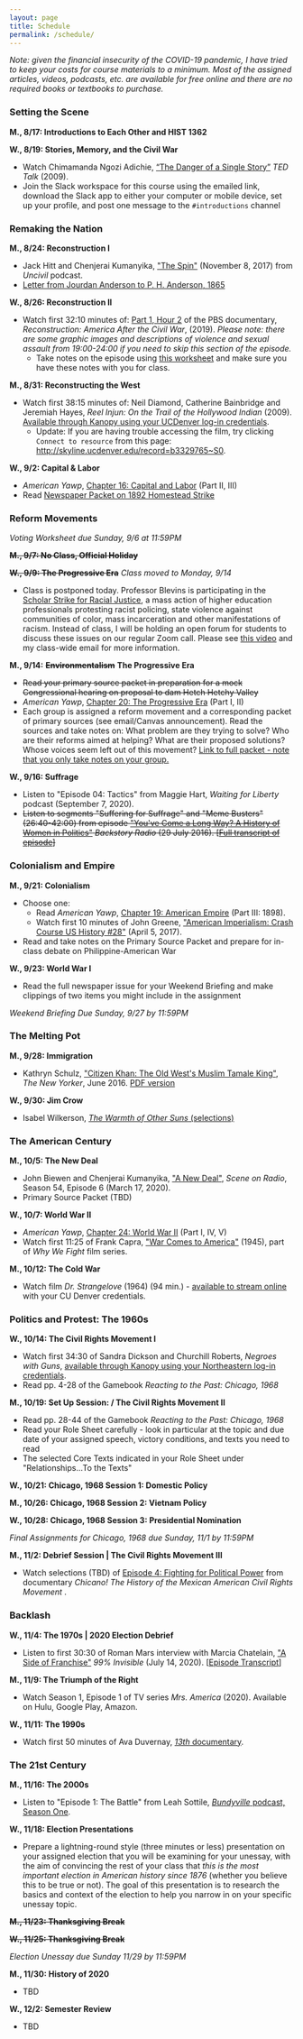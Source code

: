 ```yaml
---
layout: page
title: Schedule
permalink: /schedule/
---
```


*Note: given the financial insecurity of the COVID-19 pandemic, I have tried to keep your costs for course materials to a minimum. Most of the assigned articles, videos, podcasts, etc. are available for free online and there are no required books or textbooks to purchase.*

### Setting the Scene

**M., 8/17: Introductions to Each Other and HIST 1362**

**W., 8/19: Stories, Memory, and the Civil War**
- Watch Chimamanda Ngozi Adichie, [“The Danger of a Single Story”](https://www.ted.com/talks/chimamanda_adichie_the_danger_of_a_single_story) *TED Talk* (2009).
- Join the Slack workspace for this course using the emailed link, download the Slack app to either your computer or mobile device, set up your profile, and post one message to the `#introductions` channel 

### Remaking the Nation

**M., 8/24: Reconstruction I**
- Jack Hitt and Chenjerai Kumanyika, ["The Spin"](http://www.gimletmedia.com/uncivil/the-spin#episode-player) (November 8, 2017) from *Uncivil* podcast.  
- [Letter from Jourdan Anderson to P. H. Anderson, 1865](https://www.dropbox.com/s/hpgbpioy7a3zt1f/JourdanAnderson_1865.docx?dl=0)

**W., 8/26: Reconstruction II**
- Watch first 32:10 minutes of: [Part 1, Hour 2](https://www.pbs.org/weta/reconstruction/episodes/hour-two/) of the PBS documentary, *Reconstruction: America After the Civil War*, (2019). *Please note: there are some graphic images and descriptions of violence and sexual assault from 19:00-24:00 if you need to skip this section of the episode.*
  - Take notes on the episode using [this worksheet]({{site.baseurl}}/downloads/documentary-worksheet.docx) and make sure you have these notes with you for class.

**M., 8/31: Reconstructing the West** 
- Watch first 38:15 minutes of: Neil Diamond, Catherine Bainbridge and Jeremiah Hayes, *Reel Injun: On the Trail of the Hollywood Indian* (2009). [Available through Kanopy using your UCDenver log-in credentials](https://aurarialibrary.idm.oclc.org/login?url=https://ucdenver.kanopy.com/video/reel-injun-native-american-portrayal-hollywo). 
  - Update: If you are having trouble accessing the film, try clicking `Connect to resource` from this page: <http://skyline.ucdenver.edu/record=b3329765~S0>.

**W., 9/2: Capital & Labor** 
- *American Yawp*, [Chapter 16: Capital and Labor](http://www.americanyawp.com/text/16-capital-and-labor) (Part II, III)
- Read [Newspaper Packet on 1892 Homestead Strike](https://www.dropbox.com/s/i932jj6bc9ztlk7/homestead-newspapers.pdf?dl=0)

### Reform Movements

*Voting Worksheet due Sunday, 9/6 at 11:59PM*

~~**M., 9/7: No Class, Official Holiday**~~

~~**W., 9/9: The Progressive Era**~~ *Class moved to Monday, 9/14*
- Class is postponed today. Professor Blevins is participating in the [Scholar Strike for Racial Justice](https://www.scholarstrike.com/), a mass action of higher education professionals protesting racist policing, state violence against communities of color, mass incarceration and other manifestations of racism. Instead of class, I will be holding an open forum for students to discuss these issues on our regular Zoom call. Please see [this video](https://shorts.flipgrid.com/watch/12525965515423821) and my class-wide email for more information.

**M., 9/14:** ~~**Environmentalism**~~ **The Progressive Era**
- ~~Read your primary source packet in preparation for a mock Congressional hearing on proposal to dam Hetch Hetchy Valley~~
- *American Yawp*, [Chapter 20: The Progressive Era](http://www.americanyawp.com/text/20-the-progressive-era/) (Part I, II)
- Each group is assigned a reform movement and a corresponding packet of primary sources (see email/Canvas announcement). Read the sources and take notes on: What problem are they trying to solve? Who are their reforms aimed at helping? What are their proposed solutions? Whose voices seem left out of this movement? [Link to full packet - note that you only take notes on your group.](https://www.dropbox.com/s/7v0ux1w5p6r1ib5/progressive-era-reform-movements.pdf?dl=0)

**W., 9/16: Suffrage**
- Listen to "Episode 04: Tactics" from Maggie Hart, *Waiting for Liberty* podcast (September 7, 2020).
- ~~Listen to segments "Suffering for Suffrage" and "Meme Busters" (26:40-42:00) from episode ["You've Come a Long Way? A History of Women in Politics"](https://www.backstoryradio.org/shows/youve-come-a-long-way/) *Backstory Radio* (29 July 2016). [[Full transcript of episode](https://www.backstoryradio.org/wp-content/uploads/sites/13/2018/08/You_ve_Come_A_Long_Way___A_History_Of_Women_In_Politics.pdf)]~~


### Colonialism and Empire

**M., 9/21: Colonialism**
- Choose one: 
  - Read *American Yawp*, [Chapter 19: American Empire](http://www.americanyawp.com/text/19-american-empire) (Part III: 1898).
  - Watch first 10 minutes of John Greene, ["American Imperialism: Crash Course US History #28"]() (April 5, 2017).
- Read and take notes on the Primary Source Packet and prepare for in-class debate on Philippine-American War 

**W., 9/23: World War I**
- Read the full newspaper issue for your Weekend Briefing and make clippings of two items you might include in the assignment

*Weekend Briefing Due Sunday, 9/27 by 11:59PM*

### The Melting Pot

**M., 9/28: Immigration**
- Kathryn Schulz, ["Citizen Khan: The Old West's Muslim Tamale King"](https://www.newyorker.com/magazine/2016/06/06/zarif-khans-tamales-and-the-muslims-of-sheridan-wyoming), *The New Yorker*, June 2016. [PDF version](https://www.dropbox.com/s/hf70871ha47drxd/Schulz_CitizenKhan.pdf?dl=0)

**W., 9/30: Jim Crow**
- Isabel Wilkerson, [*The Warmth of Other Suns* (selections)](https://www.dropbox.com/s/du5hfxjvxqhdc3g/Wilkerson_TheWarmthOfOtherSuns_selections_hist1362.pdf?dl=0)

### The American Century

**M., 10/5: The New Deal**
- John Biewen and Chenjerai Kumanyika, ["A New Deal"](https://www.sceneonradio.org/s4-e6-a-new-deal/), *Scene on Radio*, Season 54, Episode 6 (March 17, 2020).
- Primary Source Packet (TBD) 

**W., 10/7: World War II**
- *American Yawp*, [Chapter 24: World War II](http://www.americanyawp.com/text/24-world-war-ii/) (Part I, IV, V)
- Watch first 11:25 of Frank Capra, ["War Comes to America"](https://video-alexanderstreet-com.aurarialibrary.idm.oclc.org/watch/war-comes-to-america) (1945), part of *Why We Fight* film series.

**M., 10/12: The Cold War** 
- Watch film *Dr. Strangelove* (1964) (94 min.) - [available to stream online](https://digitalcampus.swankmp.net/ucdenver337655/watch/A2EEC82F2C9F48AC?referrer=direct) with your CU Denver credentials.

### Politics and Protest: The 1960s

**W., 10/14: The Civil Rights Movement I**
- Watch first 34:30 of Sandra Dickson and Churchill Roberts, *Negroes with Guns*, [available through Kanopy using your Northeastern log-in credentials](https://northeastern.kanopy.com/video/negroes-guns).
- Read pp. 4-28 of the Gamebook  *Reacting to the Past: Chicago, 1968*

**M., 10/19: Set Up Session: / The Civil Rights Movement II**
- Read pp. 28-44 of the Gamebook  *Reacting to the Past: Chicago, 1968*
- Read your Role Sheet carefully - look in particular at the topic and due date of your assigned speech, victory conditions, and texts you need to read
- The selected Core Texts indicated in your Role Sheet under "Relationships...To the Texts"

**W., 10/21: Chicago, 1968 Session 1: Domestic Policy**

**M., 10/26: Chicago, 1968 Session 2: Vietnam Policy**

**W., 10/28: Chicago, 1968 Session 3: Presidential Nomination**

*Final Assignments for Chicago, 1968 due Sunday, 11/1 by 11:59PM*

**M., 11/2: Debrief Session | The Civil Rights Movement III** 
- Watch selections (TBD) of [Episode 4: Fighting for Political Power](https://ucdenver.kanopy.com/video/chicano-episode-4-fighting-political-power) from documentary *Chicano! The History of the Mexican American Civil Rights Movement* .

### Backlash

**W., 11/4: The 1970s | 2020 Election Debrief**
- Listen to first 30:30 of Roman Mars interview with Marcia Chatelain, ["A Side of Franchise"](https://99percentinvisible.org/episode/a-side-of-franchise/) *99% Invisible* (July 14, 2020). [[Episode Transcript](https://99percentinvisible.org/episode/a-side-of-franchise/transcript/)]

**M., 11/9: The Triumph of the Right**
- Watch Season 1, Episode 1 of TV series *Mrs. America* (2020). Available on Hulu, Google Play, Amazon.

**W., 11/11: The 1990s**
- Watch first 50 minutes of Ava Duvernay, [*13th* documentary](https://www.youtube.com/watch?v=krfcq5pF8u8).

### The 21st Century

**M., 11/16: The 2000s** 
- Listen to "Episode 1: The Battle" from Leah Sottile, [*Bundyville* podcast, Season One](https://longreads.com/bundyville/season-one/).

**W., 11/18: Election Presentations** 
- Prepare a lightning-round style (three minutes or less) presentation on your assigned election that you will be examining for your unessay, with the aim of convincing the rest of your class that *this is the most important election in American history since 1876* (whether you believe this to be true or not). The goal of this presentation is to research the basics and context of the election to help you narrow in on your specific unessay topic. 

~~**M., 11/23: Thanksgiving Break**~~
 
~~**W., 11/25: Thanksgiving Break**~~ 

*Election Unessay due Sunday 11/29 by 11:59PM*

**M., 11/30: History of 2020** 
- TBD 

**W., 12/2: Semester Review**
- TBD


